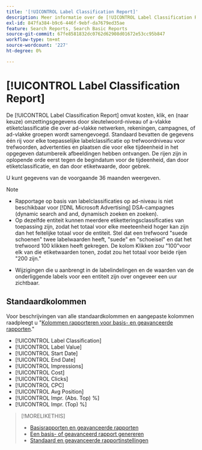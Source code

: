 ```yaml
---
title: '[!UICONTROL Label Classification Report]'
description: Meer informatie over de [!UICONTROL Label Classification Report].
exl-id: 847fa384-b9c6-446f-9ebf-da7679ed35ae
feature: Search Reports, Search Basic Reports
source-git-commit: 67fe8581832dc0762d62908d01672e53cc95b847
workflow-type: tm+mt
source-wordcount: '227'
ht-degree: 0%

---
```


# [!UICONTROL Label Classification Report]

De [!UICONTROL Label Classification Report] omvat kosten, klik, en (naar keuze) omzettingsgegevens door sleutelwoord-niveau of a-vlakke etiketclassificatie die over ad-vlakke netwerken, rekeningen, campagnes, of ad-vlakke groepen wordt samengevoegd. Standaard bevatten de gegevens één rij voor elke toepasselijke labelclassificatie op trefwoordniveau voor trefwoorden, advertenties en plaatsen die voor elke tijdeenheid in het opgegeven datumbereik afbeeldingen hebben ontvangen. De rijen zijn in oplopende orde eerst tegen de begindatum voor de tijdeenheid, dan door etiketclassificatie, en dan door etiketwaarde, door gebrek.

U kunt gegevens van de voorgaande 36 maanden weergeven.

>[!NOTE]
>
>* Rapportage op basis van labelclassificaties op ad-niveau is niet beschikbaar voor [!DNL Microsoft Advertising] DSA-campagnes (dynamic search and and, dynamisch zoeken en zoeken).
>* Op dezelfde entiteit kunnen meerdere etiketteringsclassificaties van toepassing zijn, zodat het totaal voor elke meeteenheid hoger kan zijn dan het feitelijke totaal voor de entiteit. Stel dat een trefwoord &quot;suede schoenen&quot; twee labelwaarden heeft, &quot;suede&quot; en &quot;schoeisel&quot; en dat het trefwoord 100 klikken heeft gekregen. De kolom Klikken zou &quot;100&quot;voor elk van die etiketwaarden tonen, zodat zou het totaal voor beide rijen &quot;200 zijn.&quot;
* Wijzigingen die u aanbrengt in de labelindelingen en de waarden van de onderliggende labels voor een entiteit zijn over ongeveer een uur zichtbaar.

## Standaardkolommen

Voor beschrijvingen van alle standaardkolommen en aangepaste kolommen raadpleegt u &quot;[Kolommen rapporteren voor basis- en geavanceerde rapporten](basic-advanced-report-columns.md).&quot;

* [!UICONTROL Label Classification]
* [!UICONTROL Label Value]
* [!UICONTROL Start Date]
* [!UICONTROL End Date]
* [!UICONTROL Impressions]
* [!UICONTROL Cost]
* [!UICONTROL Clicks]
* [!UICONTROL CPC]
* [!UICONTROL Avg Position]
* [!UICONTROL Impr. (Abs. Top) %]
* [!UICONTROL Impr. (Top) %]

>[!MORELIKETHIS]
>
>* [Basisrapporten en geavanceerde rapporten](basic-advanced-report-about.md)
>* [Een basis- of geavanceerd rapport genereren](basic-advanced-report-generate.md)
>* [Standaard en geavanceerde rapportinstellingen](basic-advanced-report-settings.md)
